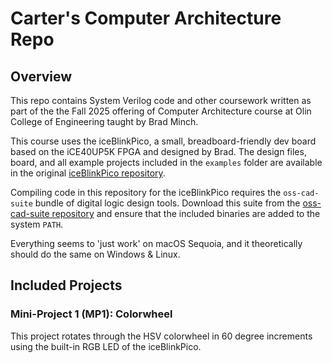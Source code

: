 # Carter's Computer Architecture Repo

## Overview

This repo contains System Verilog code and other coursework written as part of
the the Fall 2025 offering of Computer Architecture course at Olin College of 
Engineering taught by Brad Minch.

This course uses the iceBlinkPico, a small, breadboard-friendly dev board based
on the iCE40UP5K FPGA and designed by Brad. The design files, board, and all
example projects included in the `examples` folder are available in the original
[iceBlinkPico repository](https://github.com/bminch/iceBlinkPico/).

Compiling code in this repository for the iceBlinkPico requires the
`oss-cad-suite` bundle of digital logic design tools. Download this suite from
the [oss-cad-suite repository](https://github.com/YosysHQ/oss-cad-suite-build)
and ensure that the included binaries are added to the system `PATH`.

Everything seems to 'just work' on macOS Sequoia, and it theoretically should
do the same on Windows & Linux.

## Included Projects

### Mini-Project 1 (MP1): Colorwheel
This project rotates through the HSV colorwheel in 60 degree increments using the
built-in RGB LED of the iceBlinkPico.
